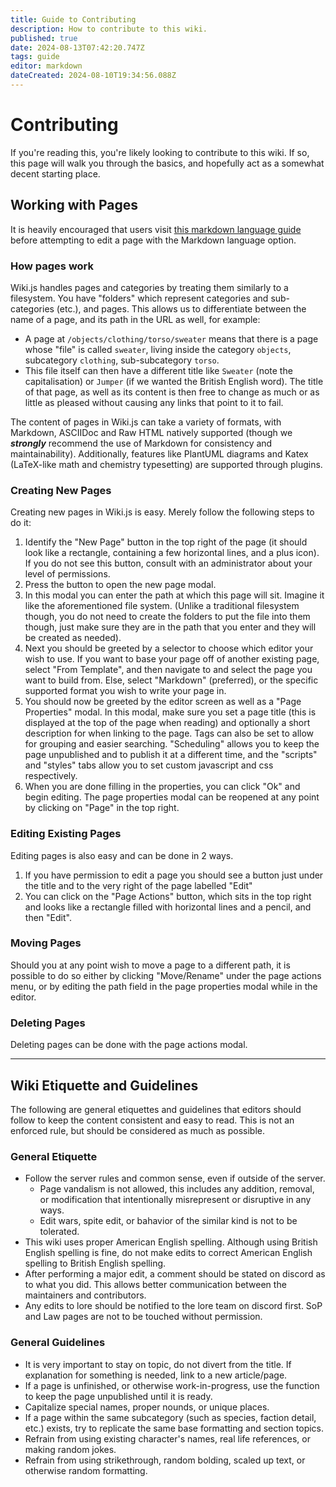 ```yaml
---
title: Guide to Contributing
description: How to contribute to this wiki.
published: true
date: 2024-08-13T07:42:20.747Z
tags: guide
editor: markdown
dateCreated: 2024-08-10T19:34:56.088Z
---
```


# Contributing
If you're reading this, you're likely looking to contribute to this wiki. If so, this page will walk you through the basics, and hopefully act as a somewhat decent starting place.

## Working with Pages

It is heavily encouraged that users visit [this markdown language guide](https://markdown-it.github.io/) before attempting to edit a page with the Markdown language option. 

### How pages work
Wiki.js handles pages and categories by treating them similarly to a filesystem. You have "folders" which represent categories and sub-categories (etc.), and pages.
This allows us to differentiate between the name of a page, and its path in the URL as well, for example:
- A page at `/objects/clothing/torso/sweater` means that there is a page whose "file" is called `sweater`, living inside the category `objects`, subcategory `clothing`, sub-subcategory `torso`.
- This file itself can then have a different title like `Sweater` (note the capitalisation) or `Jumper` (if we wanted the British English word). The title of that page, as well as its content is then free to change as much or as little as pleased without causing any links that point to it to fail.
  
The content of pages in Wiki.js can take a variety of formats, with Markdown, ASCIIDoc and Raw HTML natively supported (though we ***strongly*** recommend the use of Markdown for consistency and maintainability). Additionally, features like PlantUML diagrams and Katex (LaTeX-like math and chemistry typesetting) are supported through plugins.

### Creating New Pages
Creating new pages in Wiki.js is easy. Merely follow the following steps to do it:

1) Identify the "New Page" button in the top right of the page (it should look like a rectangle, containing a few horizontal lines, and a plus icon). If you do not see this button, consult with an administrator about your level of permissions.
2) Press the button to open the new page modal.
3) In this modal you can enter the path at which this page will sit. Imagine it like the aforementioned file system. (Unlike a traditional filesystem though, you do not need to create the folders to put the file into them though, just make sure they are in the path that you enter and they will be created as needed).
4) Next you should be greeted by a selector to choose which editor your wish to use. If you want to base your page off of another existing page, select "From Template", and then navigate to and select the page you want to build from. Else, select "Markdown" (preferred), or the specific supported format you wish to write your page in.
5) You should now be greeted by the editor screen as well as a "Page Properties" modal. In this modal, make sure you set a page title (this is displayed at the top of the page when reading) and optionally a short description for when linking to the page. Tags can also be set to allow for grouping and easier searching. "Scheduling" allows you to keep the page unpublished and to publish it at a different time, and the "scripts" and "styles" tabs allow you to set custom javascript and css respectively.
6) When you are done filling in the properties, you can click "Ok" and begin editing. The page properties modal can be reopened at any point by clicking on "Page" in the top right.

### Editing Existing Pages
Editing pages is also easy and can be done in 2 ways.
1) If you have permission to edit a page you should see a button just under the title and to the very right of the page labelled "Edit"
2) You can click on the "Page Actions" button, which sits in the top right and looks like a rectangle filled with horizontal lines and a pencil, and then "Edit".

### Moving Pages
Should you at any point wish to move a page to a different path, it is possible to do so either by clicking "Move/Rename" under the page actions menu, or by editing the path field in the page properties modal while in the editor.


### Deleting Pages
Deleting pages can be done with the page actions modal.

---

## Wiki Etiquette and Guidelines
The following are general etiquettes and guidelines that editors should follow to keep the content consistent and easy to read. This is not an enforced rule, but should be considered as much as possible.

### General Etiquette
- Follow the server rules and common sense, even if outside of the server.
  + Page vandalism is not allowed, this includes any addition, removal, or modification that intentionally misrepresent or disruptive in any ways.
  + Edit wars, spite edit, or bahavior of the similar kind is not to be tolerated.
- This wiki uses proper American English spelling. Although using British English spelling is fine, do not make edits to correct American English spelling to British English spelling.
- After performing a major edit, a comment should be stated on discord as to what you did. This allows better communication between the maintainers and contributors.
- Any edits to lore should be notified to the lore team on discord first. SoP and Law pages are not to be touched without permission.

### General Guidelines
- It is very important to stay on topic, do not divert from the title. If explanation for something is needed, link to a new article/page.
- If a page is unfinished, or otherwise work-in-progress, use the function to keep the page unpublished until it is ready.
- Capitalize special names, proper nounds, or unique places.
- If a page within the same subcategory (such as species, faction detail, etc.) exists, try to replicate the same base formatting and section topics.
- Refrain from using existing character's names, real life references, or making random jokes.
- Refrain from using strikethrough, random bolding, scaled up text, or otherwise random formatting.
